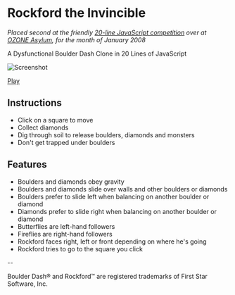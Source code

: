 # Rockford the Invincible

_Placed second at the friendly [20-line JavaScript competition](http://ozoneasylum.com/29836) over at [OZONE Asylum](http://ozoneasylum.com/), for the month of January 2008_

A Dysfunctional Boulder Dash Clone in 20 Lines of JavaScript

![Screenshot](/../screenshots/bd20.png?raw=true "Screenshot")

[Play](http://atesgoral.github.io/rockford-the-invincible)

## Instructions

* Click on a square to move
* Collect diamonds
* Dig through soil to release boulders, diamonds and monsters
* Don't get trapped under boulders

## Features

* Boulders and diamonds obey gravity
* Boulders and diamonds slide over walls and other boulders or diamonds
* Boulders prefer to slide left when balancing on another boulder or diamond
* Diamonds prefer to slide right when balancing on another boulder or diamond
* Butterflies are left-hand followers
* Fireflies are right-hand followers
* Rockford faces right, left or front depending on where he's going
* Rockford tries to go to the square you click

--

Boulder Dash&reg; and Rockford&trade; are registered trademarks of First Star Software, Inc.
